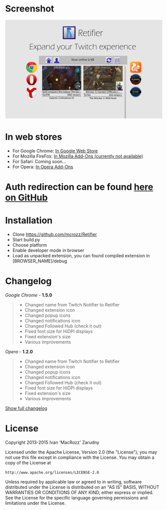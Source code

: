 # Screenshot
![Screenshot](https://raw.githubusercontent.com/mcrozz/Retifier/master/screenshots/ScreenShot_1.png)

# In web stores
* For Google Chrome: [In Google Web Store](http://bit.ly/TwitchNotifer)
* For Mozilla FireFox: [In Mozilla Add-Ons (currently not available)](http://bit.ly/TwitchTVfox)
* For Safari:	Coming soon...
* For Opera: [In Opera Add-Ons](http://bit.ly/TwitchOpera)

# Auth redirection can be found [here on GitHub](https://github.com/mcrozz/backupsite/blob/gh-pages/auth/twitch.html)

# Installation
* Clone https://github.com/mcrozz/Retifier
* Start build.py
* Choose platform
* Enable developer mode in browser
* Load as unpacked extension, you can found compiled extension in [BROWSER_NAME]/debug

# Changelog
_Google Chrome_ - **1.5.0**
>* Changed name from Twitch Notifier to Retifier
>* Changed extension icon
>* Changed popup icons
>* Changed notifications icon
>* Changed Followed Hub (check it out)
>* Fixed font size for HiDPI displays
>* Fixed extension's size
>* Various improvements

_Opera_ - **1.2.0**
>* Changed name from Twitch Notifier to Retifier
>* Changed extension icon
>* Changed popup icons
>* Changed notifications icon
>* Changed Followed Hub (check it out)
>* Fixed font size for HiDPI displays
>* Fixed extension's size
>* Various improvements

[Show full changelog](CHANGELOG.md)


# License
Copyright 2013-2015 Ivan 'MacRozz' Zarudny

Licensed under the Apache License, Version 2.0 (the "License");
you may not use this file except in compliance with the License.
You may obtain a copy of the License at

	http://www.apache.org/licenses/LICENSE-2.0

Unless required by applicable law or agreed to in writing, software
distributed under the License is distributed on an "AS IS" BASIS,
WITHOUT WARRANTIES OR CONDITIONS OF ANY KIND, either express or implied.
See the License for the specific language governing permissions and
limitations under the License.
